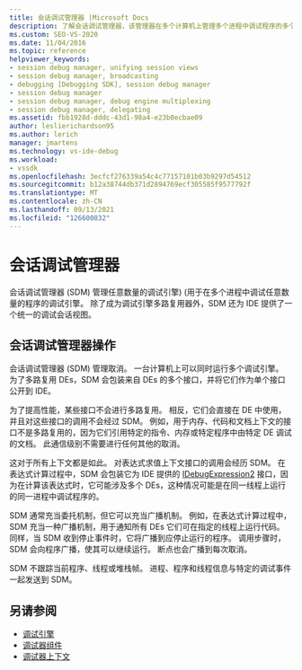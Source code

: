 ```yaml
---
title: 会话调试管理器 |Microsoft Docs
description: 了解会话调试管理器，该管理器在多个计算机上管理多个进程中调试程序的多个调试引擎。
ms.custom: SEO-VS-2020
ms.date: 11/04/2016
ms.topic: reference
helpviewer_keywords:
- session debug manager, unifying session views
- session debug manager, broadcasting
- debugging [Debugging SDK], session debug manager
- session debug manager
- session debug manager, debug engine multiplexing
- session debug manager, delegating
ms.assetid: fbb1928d-dddc-43d1-98a4-e23b0ecbae09
author: leslierichardson95
ms.author: lerich
manager: jmartens
ms.technology: vs-ide-debug
ms.workload:
- vssdk
ms.openlocfilehash: 3ecfcf276339a54c4c77157101b03b9297d54512
ms.sourcegitcommit: b12a38744db371d2894769ecf305585f9577792f
ms.translationtype: MT
ms.contentlocale: zh-CN
ms.lasthandoff: 09/13/2021
ms.locfileid: "126600832"
---
```

# <a name="session-debug-manager"></a>会话调试管理器
会话调试管理器 (SDM) 管理任意数量的调试引擎)  (用于在多个进程中调试任意数量的程序的调试引擎。 除了成为调试引擎多路复用器外，SDM 还为 IDE 提供了一个统一的调试会话视图。

## <a name="session-debug-manager-operation"></a>会话调试管理器操作
 会话调试管理器 (SDM) 管理取消。 一台计算机上可以同时运行多个调试引擎。 为了多路复用 DEs，SDM 会包装来自 DEs 的多个接口，并将它们作为单个接口公开到 IDE。

 为了提高性能，某些接口不会进行多路复用。 相反，它们会直接在 DE 中使用，并且对这些接口的调用不会经过 SDM。 例如，用于内存、代码和文档上下文的接口不是多路复用的，因为它们引用特定的指令、内存或特定程序中由特定 DE 调试的文档。 此通信级别不需要进行任何其他的取消。

 这对于所有上下文都是如此。 对表达式求值上下文接口的调用会经历 SDM。 在表达式计算过程中，SDM 会包装它为 IDE 提供的 [IDebugExpression2](../../extensibility/debugger/reference/idebugexpression2.md) 接口，因为在计算该表达式时，它可能涉及多个 DEs，这种情况可能是在同一线程上运行的同一进程中调试程序的。

 SDM 通常充当委托机制，但它可以充当广播机制。 例如，在表达式计算过程中，SDM 充当一种广播机制，用于通知所有 DEs 它们可在指定的线程上运行代码。 同样，当 SDM 收到停止事件时，它将广播到应停止运行的程序。 调用步骤时，SDM 会向程序广播，使其可以继续运行。 断点也会广播到每次取消。

 SDM 不跟踪当前程序、线程或堆栈帧。 进程、程序和线程信息与特定的调试事件一起发送到 SDM。

## <a name="see-also"></a>另请参阅
- [调试引擎](../../extensibility/debugger/debug-engine.md)
- [调试器组件](../../extensibility/debugger/debugger-components.md)
- [调试器上下文](../../extensibility/debugger/debugger-contexts.md)
